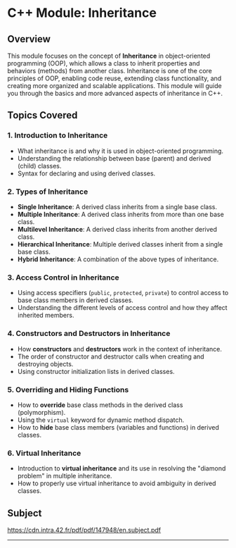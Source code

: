 # C++ Module: Inheritance

## Overview

This module focuses on the concept of **Inheritance** in object-oriented programming (OOP), which allows a class to inherit properties and behaviors (methods) from another class. Inheritance is one of the core principles of OOP, enabling code reuse, extending class functionality, and creating more organized and scalable applications. This module will guide you through the basics and more advanced aspects of inheritance in C++.

## Topics Covered

### 1. **Introduction to Inheritance**
- What inheritance is and why it is used in object-oriented programming.
- Understanding the relationship between base (parent) and derived (child) classes.
- Syntax for declaring and using derived classes.

### 2. **Types of Inheritance**
- **Single Inheritance**: A derived class inherits from a single base class.
- **Multiple Inheritance**: A derived class inherits from more than one base class.
- **Multilevel Inheritance**: A derived class inherits from another derived class.
- **Hierarchical Inheritance**: Multiple derived classes inherit from a single base class.
- **Hybrid Inheritance**: A combination of the above types of inheritance.

### 3. **Access Control in Inheritance**
- Using access specifiers (`public`, `protected`, `private`) to control access to base class members in derived classes.
- Understanding the different levels of access control and how they affect inherited members.

### 4. **Constructors and Destructors in Inheritance**
- How **constructors** and **destructors** work in the context of inheritance.
- The order of constructor and destructor calls when creating and destroying objects.
- Using constructor initialization lists in derived classes.

### 5. **Overriding and Hiding Functions**
- How to **override** base class methods in the derived class (polymorphism).
- Using the `virtual` keyword for dynamic method dispatch.
- How to **hide** base class members (variables and functions) in derived classes.

### 6. **Virtual Inheritance**
- Introduction to **virtual inheritance** and its use in resolving the "diamond problem" in multiple inheritance.
- How to properly use virtual inheritance to avoid ambiguity in derived classes.

## Subject
https://cdn.intra.42.fr/pdf/pdf/147948/en.subject.pdf

---
